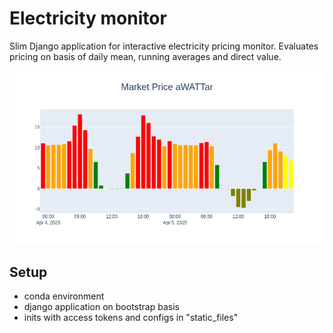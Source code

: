 # Electricity monitor

Slim Django application for interactive electricity pricing monitor. Evaluates pricing on basis of daily mean, running averages and direct value.

![ExampleAwattar](img/awattar_ex.png)

## Setup
- conda environment
- django application on bootstrap basis
- inits with access tokens and configs in "static_files" 
